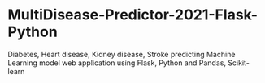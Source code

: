 # MultiDisease-Predictor-2021-Flask-Python
Diabetes, Heart disease, Kidney disease, Stroke predicting Machine Learning model web application using Flask, Python and Pandas, Scikit-learn

